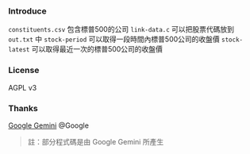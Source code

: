 ### Introduce
`constituents.csv` 包含標普500的公司
`link-data.c` 可以把股票代碼放到 `out.txt` 中
`stock-period` 可以取得一段時間內標普500公司的收盤價
`stock-latest` 可以取得最近一次的標普500公司的收盤價

### License
AGPL v3

### Thanks
[Google Gemini](http://gemini.google.com/) @Google
> 註：部分程式碼是由 Google Gemini 所產生
